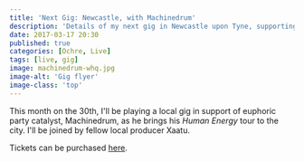 ```yaml
---
title: 'Next Gig: Newcastle, with Machinedrum'
description: 'Details of my next gig in Newcastle upon Tyne, supporting Machinedrum.'
date: 2017-03-17 20:30
published: true
categories: [Ochre, Live]
tags: [live, gig]
image: machinedrum-whq.jpg
image-alt: 'Gig flyer'
image-class: 'top'
---
```


This month on the 30th, I'll be playing a local gig in support of euphoric party catalyst, Machinedrum, as he brings his _Human Energy_ tour to the city. I'll be joined by fellow local producer Xaatu.

Tickets can be purchased [here](https://tickets.welovewhq.com/machinedrum-whq-30th-march-2017).
